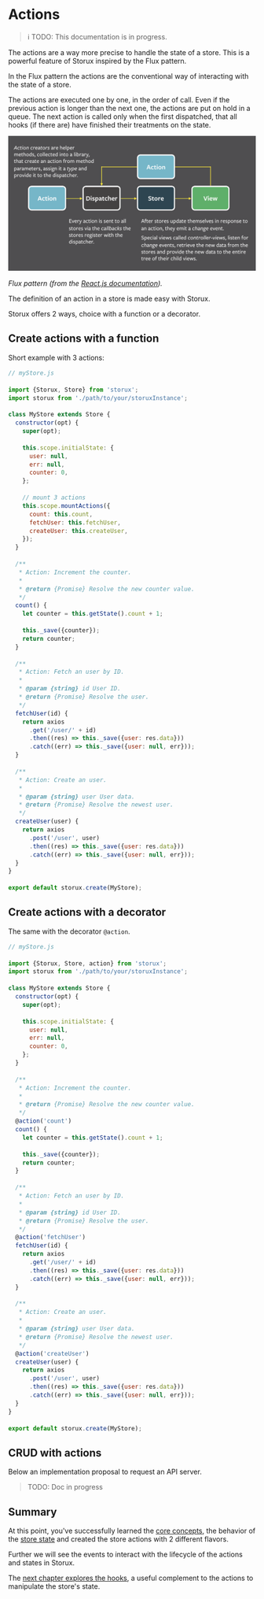 # Actions

> ℹ️ TODO: This documentation is in progress.

The actions are a way more precise to handle the state of a store. This is a powerful feature of Storux inspired by the Flux pattern.

In the Flux pattern the actions are the conventional way of interacting with the state of a store.

The actions are executed one by one, in the order of call. Even if the previous action is longer than the next one, the actions are put on hold in a queue. The next action is called only when the first dispatched, that all hooks (if there are) have finished their treatments on the state.

![Flux Pattern](assets/img/flux-simple-f8-diagram-explained-1300w.png)

_Flux pattern (from the [React.js documentation](https://facebook.github.io/flux/docs/in-depth-overview/))._

The definition of an action in a store is made easy with Storux.

Storux offers 2 ways, choice with a function or a decorator.

## Create actions with a function

Short example with 3 actions:

```js
// myStore.js

import {Storux, Store} from 'storux';
import storux from './path/to/your/storuxInstance';

class MyStore extends Store {
  constructor(opt) {
    super(opt);

    this.scope.initialState: {
      user: null,
      err: null,
      counter: 0,
    };

    // mount 3 actions
    this.scope.mountActions({
      count: this.count,
      fetchUser: this.fetchUser,
      createUser: this.createUser,
    });
  }

  /**
   * Action: Increment the counter.
   *
   * @return {Promise} Resolve the new counter value.
   */
  count() {
    let counter = this.getState().count + 1;

    this._save({counter});
    return counter;
  }

  /**
   * Action: Fetch an user by ID.
   *
   * @param {string} id User ID.
   * @return {Promise} Resolve the user.
   */
  fetchUser(id) {
    return axios
      .get('/user/' + id)
      .then((res) => this._save({user: res.data}))
      .catch((err) => this._save({user: null, err}));
  }

  /**
   * Action: Create an user.
   *
   * @param {string} user User data.
   * @return {Promise} Resolve the newest user.
   */
  createUser(user) {
    return axios
      .post('/user', user)
      .then((res) => this._save({user: res.data}))
      .catch((err) => this._save({user: null, err}));
  }
}

export default storux.create(MyStore);
```

## Create actions with a decorator

The same with the decorator `@action`.

```js
// myStore.js

import {Storux, Store, action} from 'storux';
import storux from './path/to/your/storuxInstance';

class MyStore extends Store {
  constructor(opt) {
    super(opt);

    this.scope.initialState: {
      user: null,
      err: null,
      counter: 0,
    };
  }

  /**
   * Action: Increment the counter.
   *
   * @return {Promise} Resolve the new counter value.
   */
  @action('count')
  count() {
    let counter = this.getState().count + 1;

    this._save({counter});
    return counter;
  }

  /**
   * Action: Fetch an user by ID.
   *
   * @param {string} id User ID.
   * @return {Promise} Resolve the user.
   */
  @action('fetchUser')
  fetchUser(id) {
    return axios
      .get('/user/' + id)
      .then((res) => this._save({user: res.data}))
      .catch((err) => this._save({user: null, err}));
  }

  /**
   * Action: Create an user.
   *
   * @param {string} user User data.
   * @return {Promise} Resolve the newest user.
   */
  @action('createUser')
  createUser(user) {
    return axios
      .post('/user', user)
      .then((res) => this._save({user: res.data}))
      .catch((err) => this._save({user: null, err}));
  }
}

export default storux.create(MyStore);
```

## CRUD with actions

Below an implementation proposal to request an API server.

> TODO: Doc in progress

## Summary

At this point, you've successfully learned the [core concepts](core-concepts.md), the behavior of the [store state](state.md) and created the store actions with 2 different flavors.

Further we will see the events to interact with the lifecycle of the actions and states in Storux.

The [next chapter explores the hooks](hooks.md), a useful complement to the actions to manipulate the store's state.

